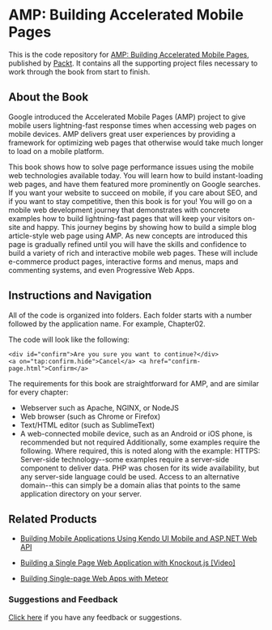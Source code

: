 # AMP: Building Accelerated Mobile Pages
This is the code repository for [AMP: Building Accelerated Mobile Pages](https://www.packtpub.com/web-development/amp-building-accelerated-mobile-pages?utm_source=github&utm_medium=repository&utm_campaign=9781786467317), published by [Packt](https://www.packtpub.com/?utm_source=github). It contains all the supporting project files necessary to work through the book from start to finish.
## About the Book
Google introduced the Accelerated Mobile Pages (AMP) project to give mobile users lightning-fast response times when accessing web pages on mobile devices. AMP delivers great user experiences by providing a framework for optimizing web pages that otherwise would take much longer to load on a mobile platform.

This book shows how to solve page performance issues using the mobile web technologies available today. You will learn how to build instant-loading web pages, and have them featured more prominently on Google searches. If you want your website to succeed on mobile, if you care about SEO, and if you want to stay competitive, then this book is for you! 
You will go on a mobile web development journey that demonstrates with concrete examples how to build lightning-fast pages that will keep your visitors on-site and happy. This journey begins by showing how to build a simple blog article-style web page using AMP. As new concepts are introduced this page is gradually refined until you will have the skills and confidence to build a variety of rich and interactive mobile web pages. These will include e-commerce product pages, interactive forms and menus, maps and commenting systems, and even Progressive Web Apps.

## Instructions and Navigation
All of the code is organized into folders. Each folder starts with a number followed by the application name. For example, Chapter02.



The code will look like the following:
```
<div id="confirm">Are you sure you want to continue?</div>
<a on="tap:confirm.hide">Cancel</a> <a href="confirm-page.html">Confirm</a>
```

The requirements for this book are straightforward for AMP, and are similar for every chapter:

* Webserver such as Apache, NGINX, or NodeJS
* Web browser (such as Chrome or Firefox)
* Text/HTML editor (such as SublimeText)
* A web-connected mobile device, such as an Android or iOS phone, is recommended but not required
Additionally, some examples require the following. Where required, this is noted along with the example:
HTTPS: Server-side technology--some examples require a server-side component to deliver data. PHP was chosen for its wide availability, but any server-side language could be used. Access to an alternative domain--this can simply be a domain alias that points to the same application directory on your server.

## Related Products
* [Building Mobile Applications Using Kendo UI Mobile and ASP.NET Web API](https://www.packtpub.com/application-development/building-mobile-applications-using-kendo-ui-mobile-and-aspnet-web-api?utm_source=github&utm_medium=repository&utm_campaign=9781782160922)

* [Building a Single Page Web Application with Knockout.js [Video]](https://www.packtpub.com/web-development/building-single-page-web-application-knockoutjs-video?utm_source=github&utm_medium=repository&utm_campaign=9781783284054)

* [Building Single-page Web Apps with Meteor](https://www.packtpub.com/web-development/building-single-page-web-apps-meteor?utm_source=github&utm_medium=repository&utm_campaign=9781783988129)

### Suggestions and Feedback
[Click here](https://docs.google.com/forms/d/e/1FAIpQLSe5qwunkGf6PUvzPirPDtuy1Du5Rlzew23UBp2S-P3wB-GcwQ/viewform) if you have any feedback or suggestions.
